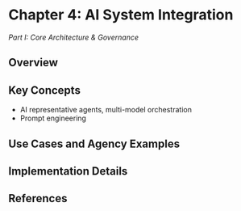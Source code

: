 # Chapter 4: AI System Integration

*Part I: Core Architecture & Governance*

## Overview



## Key Concepts

- AI representative agents, multi-model orchestration
- Prompt engineering

## Use Cases and Agency Examples




## Implementation Details



## References


